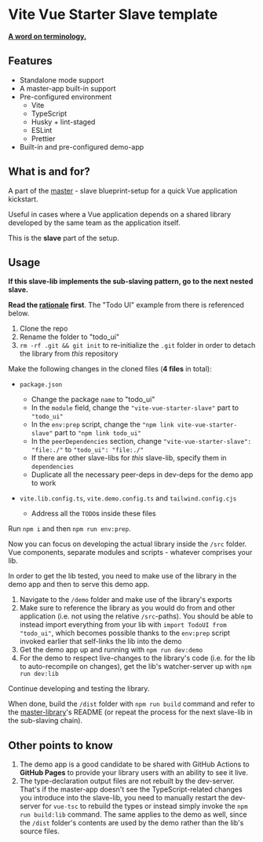 # Vite Vue Starter **Slave** template

[**A word on terminology.**](<https://en.wikipedia.org/wiki/Master/slave_(technology)>)

## Features

- Standalone mode support
- A master-app built-in support
- Pre-configured environment
  - Vite
  - TypeScript
  - Husky + lint-staged
  - ESLint
  - Prettier
- Built-in and pre-configured demo-app

## What is and for?

A part of the [master](<(https://github.com/smellyshovel/vite-vue-starter-master)>) - slave blueprint-setup for a quick Vue application kickstart.

Useful in cases where a Vue application depends on a shared library developed by the same team as the application itself.

This is the **slave** part of the setup.

## Usage

**If this slave-lib implements the sub-slaving pattern, go to the next nested slave.**

**Read the [rationale](https://github.com/smellyshovel/vite-vue-starter-master#rationale) first**. The "Todo UI" example from there is referenced below.

1. Clone the repo
2. Rename the folder to "todo_ui"
3. `rm -rf .git && git init` to re-initialize the `.git` folder in order to detach the library from _this_ repository

Make the following changes in the cloned files (**4 files** in total):

- `package.json`

  - Change the package `name` to "todo_ui"
  - In the `module` field, change the `"vite-vue-starter-slave"` part to `"todo_ui"`
  - In the `env:prep` script, change the `"npm link vite-vue-starter-slave"` part to `"npm link todo_ui"`
  - In the `peerDependencies` section, change `"vite-vue-starter-slave": "file:./"` to `"todo_ui": "file:./"`
  - If there are other slave-libs for _this_ slave-lib, specify them in `dependencies`
  - Duplicate all the necessary peer-deps in dev-deps for the demo app to work

- `vite.lib.config.ts`, `vite.demo.config.ts` and `tailwind.config.cjs`
  - Address all the `TODO`s inside these files

Run `npm i` and then `npm run env:prep`.

Now you can focus on developing the actual library inside the `/src` folder. Vue components, separate modules and scripts - whatever comprises your lib.

In order to get the lib tested, you need to make use of the library in the demo app and then to serve this demo app.

1. Navigate to the `/demo` folder and make use of the library's exports
2. Make sure to reference the library as you would do from and other application (i.e. not using the relative `/src`-paths). You should be able to instead import everything from your lib with `import TodoUI from "todo_ui"`, which becomes possible thanks to the `env:prep` script invoked earlier that self-links the lib into the demo
3. Get the demo app up and running with `npm run dev:demo`
4. For the demo to respect live-changes to the library's code (i.e. for the lib to auto-recompile on changes), get the lib's watcher-server up with `npm run dev:lib`

Continue developing and testing the library.

When done, build the `/dist` folder with `npm run build` command and refer to the [master-library](https://github.com/smellyshovel/vite-vue-starter-slave)'s README (or repeat the process for the next slave-lib in the sub-slaving chain).

## Other points to know

1. The demo app is a good candidate to be shared with GitHub Actions to **GitHub Pages** to provide your library users with an ability to see it live.
2. The type-declaration output files are not rebuilt by the dev-server. That's if the master-app doesn't see the TypeScript-related changes you introduce into the slave-lib, you need to manually restart the dev-server for `vue-tsc` to rebuild the types or instead simply invoke the `npm run build:lib` command. The same applies to the demo as well, since the `/dist` folder's contents are used by the demo rather than the lib's source files.
